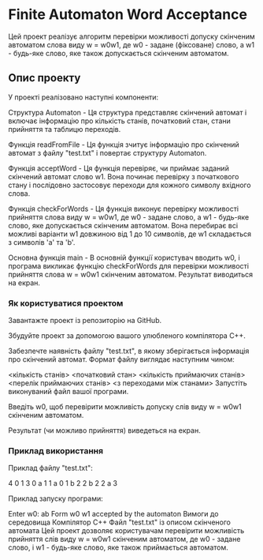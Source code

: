 # Finite Automaton Word Acceptance
Цей проект реалізує алгоритм перевірки можливості допуску скінченим автоматом слова виду w = w0w1, де w0 - задане (фіксоване) слово, а w1 - будь-яке слово, яке також допускається скінченим автоматом.

## Опис проекту
У проекті реалізовано наступні компоненти:

Структура Automaton - Ця структура представляє скінчений автомат і включає інформацію про кількість станів, початковий стан, стани прийняття та таблицю переходів.

Функція readFromFile - Ця функція зчитує інформацію про скінчений автомат з файлу "test.txt" і повертає структуру Automaton.

Функція acceptWord - Ця функція перевіряє, чи приймає заданий скінчений автомат слово w1. Вона починає перевірку з початкового стану і послідовно застосовує переходи для кожного символу вхідного слова.

Функція checkForWords - Ця функція виконує перевірку можливості прийняття слова виду w = w0w1, де w0 - задане слово, а w1 - будь-яке слово, яке допускається скінченим автоматом. Вона перебирає всі можливі варіанти w1 довжиною від 1 до 10 символів, де w1 складається з символів 'a' та 'b'.

Основна функція main - В основній функції користувач вводить w0, і програма викликає функцію checkForWords для перевірки можливості прийняття слова w = w0w1 скінченим автоматом. Результат виводиться на екран.

### Як користуватися проектом
Завантажте проект із репозиторію на GitHub.

Збудуйте проект за допомогою вашого улюбленого компілятора C++.

Забезпечте наявність файлу "test.txt", в якому зберігається інформація про скінчений автомат. Формат файлу виглядає наступним чином:

<кількість станів>
<початковий стан>
<кількість приймаючих станів>
<перелік приймаючих станів>
<з переходами між станами>
Запустіть виконуваний файл вашої програми.

Введіть w0, щоб перевірити можливість допуску слів виду w = w0w1 скінченим автоматом.

Результат (чи можливо прийняття) виведеться на екран.

### Приклад використання
Приклад файлу "test.txt":

4
0
1
3
0 a 1
1 a 0
1 b 2
2 b 2
2 a 3

Приклад запуску програми:

Enter w0: ab
Form w0 w1 accepted by the automaton
Вимоги до середовища
Компілятор C++
Файл "test.txt" із описом скінченого автомата
Цей проект дозволяє користувачам перевірити можливість прийняття слів виду w = w0w1 скінченим автоматом, де w0 - задане слово, і w1 - будь-яке слово, яке також приймається автоматом.
